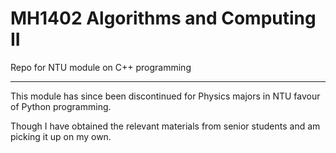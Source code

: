 # MH1402 Algorithms and Computing II
Repo for NTU module on C++ programming

 <hr> 

 This module has since been discontinued for Physics majors in NTU favour of Python programming.

 Though I have obtained the relevant materials from senior students and am picking it up on my own. 
